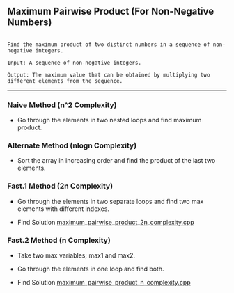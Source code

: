 ## Maximum Pairwise Product (For Non-Negative Numbers)

```

Find the maximum product of two distinct numbers in a sequence of non-negative integers.

Input: A sequence of non-negative integers.

Output: The maximum value that can be obtained by multiplying two different elements from the sequence.

```

- - -

### Naive Method (n^2 Complexity)

 - Go through the elements in two nested loops and find maximum product.


### Alternate Method (nlogn Complexity)

 - Sort the array in increasing order and find the product of the last two elements.


### Fast.1 Method (2n Complexity)

 - Go through the elements in two separate loops and find two max elements with different indexes.

 - Find Solution [maximum_pairwise_product_2n_complexity.cpp](./maximum_pairwise_product_2n_complexity.cpp)


### Fast.2 Method (n Complexity)

 - Take two max variables; max1 and max2.

 - Go through the elements in one loop and find both.

 - Find Solution [maximum_pairwise_product_n_complexity.cpp](./maximum_pairwise_product_n_complexity.cpp)
